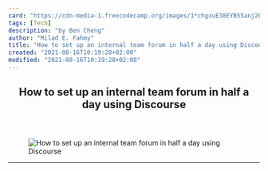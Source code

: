```yaml
---
card: "https://cdn-media-1.freecodecamp.org/images/1*chgxuE38EYBS5anj2E49LQ.png"
tags: [Tech]
description: "by Ben Cheng"
author: "Milad E. Fahmy"
title: "How to set up an internal team forum in half a day using Discourse"
created: "2021-08-16T10:19:28+02:00"
modified: "2021-08-16T10:19:28+02:00"
---
```

<div class="site-wrapper">
<main id="site-main" class="site-main outer">
<div class="inner">
<article class="post-full post tag-tech tag-web-development tag-programming tag-docker tag-startup ">
<header class="post-full-header">
<h1 class="post-full-title">How to set up an internal team forum in half a day using Discourse</h1>
</header>
<figure class="post-full-image">
<picture>
<source media="(max-width: 700px)" sizes="1px" srcset="data:image/gif;base64,R0lGODlhAQABAIAAAAAAAP///yH5BAEAAAAALAAAAAABAAEAAAIBRAA7 1w">
<source media="(min-width: 701px)" sizes="(max-width: 800px) 400px,
(max-width: 1170px) 700px,
1400px" srcset="https://cdn-media-1.freecodecamp.org/images/1*chgxuE38EYBS5anj2E49LQ.png 300w,
https://cdn-media-1.freecodecamp.org/images/1*chgxuE38EYBS5anj2E49LQ.png 600w,
https://cdn-media-1.freecodecamp.org/images/1*chgxuE38EYBS5anj2E49LQ.png 1000w,
https://cdn-media-1.freecodecamp.org/images/1*chgxuE38EYBS5anj2E49LQ.png 2000w">
<img onerror="this.style.display='none'" src="https://cdn-media-1.freecodecamp.org/images/1*chgxuE38EYBS5anj2E49LQ.png" alt="How to set up an internal team forum in half a day using Discourse">
</picture>
</figure>
<section class="post-full-content">
<div class="post-content medium-migrated-article">
</div>
<hr>
</section>
</article>
</div>
</main>
</div>
<!-- Google Tag Manager (noscript) -->
<!-- End Google Tag Manager (noscript) -->

